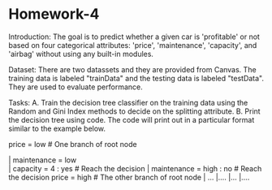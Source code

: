 # Homework-4

Introduction:
The goal is to predict whether a given car is 'profitable' or not based on four categorical attributes: 'price', 'maintenance', 'capacity', and 'airbag' without using any built-in modules.

Dataset:
There are two datassets and they are provided from Canvas. The training data is labeled "trainData" and the testing data is labeled "testData". They are used to evaluate performance.

Tasks:
A. Train the decision tree classifier on the training data using the Random and Gini Index methods to decide on the splitting attribute.
B. Print the decision tree using code. The code will print out in a particular format similar to the example below.

price = low    # One branch of root node

| maintenance = low    
            | capacity = 4 : yes         # Reach the decision
| maintenance = high : no         # Reach the decision
price = high    # The other branch of root node
| …
       |….
|…
       |….
